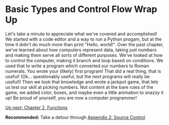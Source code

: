# Basic Types and Control Flow Wrap Up

Let's take a minute to appreciate what we've covered and accomplished!
We started with a code editor and a way to run a Python progam, but at
the time it didn't do much more than print "Hello, world!". Over the
past chapter, we've learned about how computers represent data, taking
just numbers and making them serve all sorts of different purposes. We've
looked at how to control the computer, making it branch and loop based
on conditions. We used that to write a program which converted our numbers
to Roman numerals. You wrote your (likely) first program! That did a real
thing, that is useful! (Ok... questionably useful, but the next programs
will really be useful!) Then we took that knowledge and wrote a jackpot
game, that lets us test our skill at picking numbers. Not content at the
bare rules of the game, we added color, boxes, and maybe even a little
animation to snazzy it up! Be proud of yourself, you are now a computer
programmer!

[Up next: Chapter 2, Functions](../02_functions_arrays_strings/README.md)

**Recommended:** Take a detour through [Appendix 2: Source Control](../../A2_source_control/README.md)
